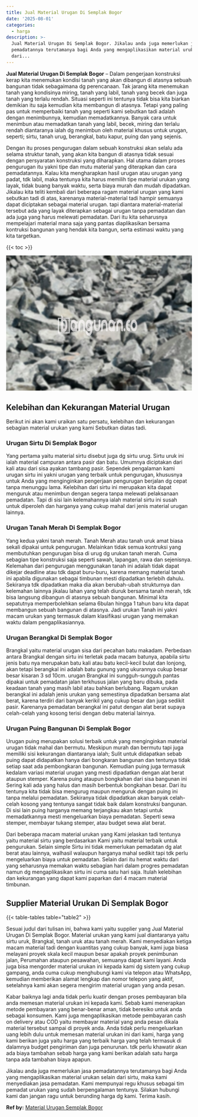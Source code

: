 ```yaml
---
title: Jual Material Urugan Di Semplak Bogor
date: '2025-08-01'
categories:
  - harga
description: >-
  Jual Material Urugan Di Semplak Bogor. Jikalau anda juga memerlukan jasa
  pemadatannya terutamanya bagi Anda yang mengaplikasikan material urukan selain
  dari...
---
```


**Jual Material Urugan Di Semplak Bogor** – Dalam pengerjaan konstruksi kerap kita menemukan kondisi tanah yang akan dibangun di atasnya sebuah bangunan tidak sebagaimana dg perencanaan. Tak jarang kita menemukan tanah yang kondisinya miring, tanah yang labil, tanah yang becek dan juga tanah yang terlalu rendah. Situasi seperti ini tentunya tidak bisa kita biarkan demikian itu saja kemudian kita membangun di atasnya. Tetapi yang paling pas untuk memperbaiki tanah yang seperti kami sebutkan tadi adalah dengan menimbunnya, kemudian memadatkannya. Banyak cara untuk menimbun atau memadatkan tanah yang labil, becek, miring dan terlalu rendah diantaranya ialah dg menimbun oleh material khusus untuk urugan, seperti; sirtu, tanah urug, berangkal, batu kapur, puing dan yang sejenis.

Dengan itu proses pengurugan dalam sebuah konstruksi akan selalu ada selama struktur tanah, yang akan kita bangun di atasnya tidak sesuai dengan persyaratan konstruksi yang diharapkan. Hal utama dalam proses pengurugan itu yakni tipe dan mutu material yang diterapkan dan cara pemadatannya. Kalau kita mengharapkan hasil urugan atau urugan yang padat, tdk labil, maka tentunya kita harus memilih tipe material urukan yang layak, tidak buang banyak waktu, serta biaya murah dan mudah dipadatkan. Jikalau kita teliti kembali dari beberapa ragam material urugan yang kami sebutkan tadi di atas, karenanya material-material tadi hampir semuanya dapat diciptakan sebagai material urugan. tapi diantara material-material tersebut ada yang layak diterapkan sebagai urugan tanpa pemadatan dan ada juga yang harus melewati pemadatan. Dari itu kita seharusnya mempelajari material mana saja yang pantas diaplikasikan bersama kontruksi bangunan yang hendak kita bangun, serta estimasi waktu yang kita targetkan.

{{< toc >}}

![Jual Material Urugan Di Semplak Bogor](/images/jual-urugan-18.png)

## Kelebihan dan Kekurangan Material Urugan

Berikut ini akan kami uraikan satu persatu, kelebihan dan kekurangan sebagian material urukan yang kami Sebutkan diatas tadi.

### Urugan Sirtu Di Semplak Bogor

Yang pertama yaitu material sirtu disebut juga dg sirtu urug. Sirtu uruk ini ialah material campuran antara pasir dan batu. Umumnya diciptakan dari kali atau dari sisa ayakan tambang pasir. Sependek pengalaman kami urugan sirtu ini yakni urugan yang terbaik untuk pengurugan, khususnya untuk Anda yang menginginkan pengerjaan pengurugan berjalan dg cepat tanpa menunggu lama. Kelebihan dari sirtu ini merupakan kita dapat menguruk atau menimbun dengan segera tanpa melewati pelaksanaan pemadatan. Tapi di sisi lain kelemahannya ialah material sirtu ini susah untuk diperoleh dan harganya yang cukup mahal dari jenis material urugan lainnya.

### Urugan Tanah Merah Di Semplak Bogor

Yang kedua yakni tanah merah. Tanah Merah atau tanah uruk amat biasa sekali dipakai untuk pengurugan. Melainkan tidak semua kontruksi yang membutuhkan pengurugan bisa di urug dg urukan tanah merah. Cuma sebagian tipe konstruksi saja seperti sawah, lapangan, rawa dan sejenisnya. Kelemahan dari pengurugan menggunakan tanah ini adalah tidak dapat dikejar deadline atau tdk dapat buru-buru, karena memang material tanah ini apabila digunakan sebagai timbunan mesti dipadatkan terlebih dahulu. Sekiranya tdk dipadatkan maka dia akan berubah-ubah strukturnya dan kelemahan lainnya jikalau lahan yang telah diuruk bersama tanah merah, tdk bisa langsung dibangun di atasnya sebuah bangunan. Minimal kita sepatutnya memperbolehkan selama 6bulan hingga 1 tahun baru kita dapat membangun sebuah bangunan di atasnya. Jadi urukan Tanah ini yakni macam urukan yang termasuk dalam klasifikasi urugan yang memakan waktu dalam pengaplikasiannya.

### Urugan Berangkal Di Semplak Bogor

Brangkal yaitu material urugan sisa dari pecahan batu makadam. Perbedaan antara Brangkal dengan sirtu ini terletak pada macam batunya, apabila sirtu jenis batu nya merupakan batu kali atau batu kecil-kecil bulat dan lonjong, akan tetapi berangkal ini adalah batu gunung yang ukurannya cukup besar besar kisaran 3 sd 10cm. urugan Brangkal ini sungguh-sungguh pantas dipakai untuk pemadatan jalan terkhusus jalan yang baru dibuka, pada keadaan tanah yang masih labil atau bahkan berlubang. Ragam urukan berangkal ini adalah jenis urukan yang semestinya dipadatkan bersama alat berat, karena terdiri dari banyak kerikil yang cukup besar dan juga sedikit pasir. Karenanya pemadatan berangkal ini patut dengan alat berat supaya celah-celah yang kosong terisi dengan debu material lainnya.

### Urugan Puing Bangunan Di Semplak Bogor

Urugan puing merupakan solusi terbaik untuk yang menginginkan material urugan tidak mahal dan bermutu. Meskipun murah dan bermutu tapi juga memiliki sisi kekurangan diantaranya ialah; Sulit untuk didapatkan sebab puing dapat didapatkan hanya dari bongkaran bangunan dan tentunya tidak setiap saat ada pembongkaran bangunan. Kemudian puing juga termasuk kedalam variasi material urugan yang mesti dipadatkan dengan alat berat ataupun stemper. Karena puing ataupun bongkahan dari sisa bangunan ini Sering kali ada yang halus dan masih berbentuk bongkahan besar. Dari itu tentunya kita tidak bisa mengurug maupun menguruk dengan puing ini tanpa melalui pemadatan. Sekiranya tidak dipadatkan akan banyak celah-celah kosong yang tentunya sangat tidak baik dalam konstruksi bangunan. Di sisi lain puing harganya memang terjangkau akan tetapi untuk memadatkannya mesti mengeluarkan biaya pemadatan. Seperti sewa stemper, membayar tukang stemper, atau budget sewa alat berat.

Dari beberapa macam material urukan yang Kami jelaskan tadi tentunya yaitu material sirtu yang berdasarkan Kami yaitu material terbaik untuk pengurukan. Selain simple Sirtu ini tidak memerlukan pemadatan dg alat berat atau lainnya, walhasil walaupun harganya mahal sedikit tapi tdk perlu mengeluarkan biaya untuk pemadatan. Selain dari itu hemat waktu dari yang seharusnya memakan waktu sebagian hari dalam progres pemadatan namun dg mengaplikasikan sirtu ini cuma satu hari saja. Itulah kelebihan dan kekurangan yang dapat kami paparkan dari 4 macam material timbunan.

## Supplier Material Urukan Di Semplak Bogor

{{< table-tables table="table2" >}}

Sesuai judul dari tulisan ini, bahwa kami yaitu supplier yang Jual Material Urugan Di Semplak Bogor. Material urukan yang kami jual diantaranya yaitu sirtu uruk, Brangkal, tanah uruk atau tanah merah. Kami menyediakan ketiga macam material tadi dengan kuantitas yang cukup banyak, kami juga biasa melayani proyek skala kecil maupun besar apakah proyek penimbunan jalan, Perumahan ataupun pesawahan, semuanya dapat kami layani. Anda juga bisa mengorder material urukan ini kepada kami dg sistem yang cukup gampang, anda cuma cukup menghubungi kami via telepon atau WhatsApp, kemudian memberikan alamat lengkap dan nomor telepon yang aktif, setelahnya kami akan segera mengirim material urugan yang anda pesan.

Kabar baiknya lagi anda tidak perlu kuatir dengan proses pembayaran bila anda memesan material urukan ini kepada kami. Sebab kami menerapkan metode pembayaran yang benar-benar aman, tidak beresiko untuk anda sebagai konsumen. Kami juga mengaplikasikan metode pembayaran cash on delivery atau COD yaitu membayar material yang anda pesan dikala material tersebut sampai di proyek anda. Anda tidak perlu mengeluarkan uang lebih dulu untuk memesan material urukan ini dari kami, harga yang kami berikan juga yaitu harga yang terbaik harga yang telah termasuk di dalamnya budget pengiriman dan juga penurunan. tdk perlu khawatir akan ada biaya tambahan sebab harga yang kami berikan adalah satu harga tanpa ada tambahan biaya apapun.

Jikalau anda juga memerlukan jasa pemadatannya terutamanya bagi Anda yang mengaplikasikan material urukan selain dari sirtu, maka kami menyediakan jasa pemadatan. Kami mempunyai regu khusus sebagai tim pemadat urukan yang sudah berpengalaman tentunya. Silakan hubungi kami dan jangan ragu untuk berunding harga dg kami. Terima kasih.

**Ref by:** [Material Urugan Semplak Bogor](https://id.wikipedia.org/wiki/Material)
